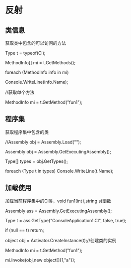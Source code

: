 反射
====

类信息
------

获取类中包含的可以访问的方法

Type t = typeof(Cl);

MethodInfo[] mi = t.GetMethods();

foreach (MethodInfo info in mi)

Console.WriteLine(info.Name);

//获取单个方法

MethodInfo mi = t.GetMethod("fun1");

程序集
------

获取程序集中包含的类

//Assembly obj = Assembly.Load("");

Assembly obj = Assembly.GetExecutingAssembly();

Type[] types = obj.GetTypes();

foreach (Type t in types) Console.WriteLine(t.Name);

加载使用
--------

加载当前程序集中的Cl类，void fun1(int i,string s)函数

Assembly ass = Assembly.GetExecutingAssembly();

Type t = ass.GetType("ConsoleApplication1.Cl", false, true);

if (null == t) return;

object obj = Activator.CreateInstance(t);//创建类的实例

MethodInfo mi = t.GetMethod("fun1");

mi.Invoke(obj,new object[]{1,"a"});